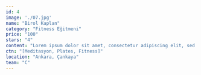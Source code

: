 ```yaml
---
id: 4
image: './07.jpg'
name: "Birol Kaplan"
category: "Fitness Eğitmeni"
price: "100"
stars: "4"
content: "Lorem ipsum dolor sit amet, consectetur adipiscing elit, sed do eiusmod tempor incididunt ut labore et dolore magna aliqua. Ut enim ad minim veniam, quis nostrud exercitation ullamco laboris nisi ut aliquip ex ea commodo consequat. Duis aute irure dolor in reprehenderit in voluptate velit esse cillum. dolore eu fugiat nulla pariatur. Excepteur sint occaecat cupidatat non proident, sunt in culpa qui officia deserunt mollit anim id est laborum."
ctn: "[Meditasyon, Plates, Fitness]"
location: "Ankara, Çankaya"
team: "C"
---
```

